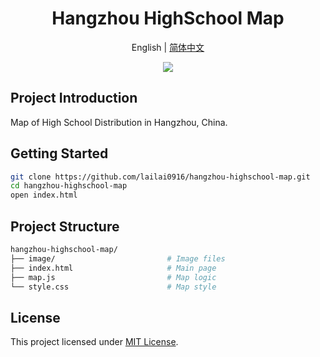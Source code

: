 <div align="center">
  <h1>Hangzhou HighSchool Map</h1>
  <p>English | <a href="README.zh-Hans.md">简体中文</a></p>
  <img src="image/map.png" />
</div>

## Project Introduction

Map of High School Distribution in Hangzhou, China.

## Getting Started

```bash
git clone https://github.com/lailai0916/hangzhou-highschool-map.git
cd hangzhou-highschool-map
open index.html
```

## Project Structure

```bash
hangzhou-highschool-map/
├── image/                         # Image files
├── index.html                     # Main page
├── map.js                         # Map logic
└── style.css                      # Map style
```

## License

This project licensed under [MIT License](LICENSE).
